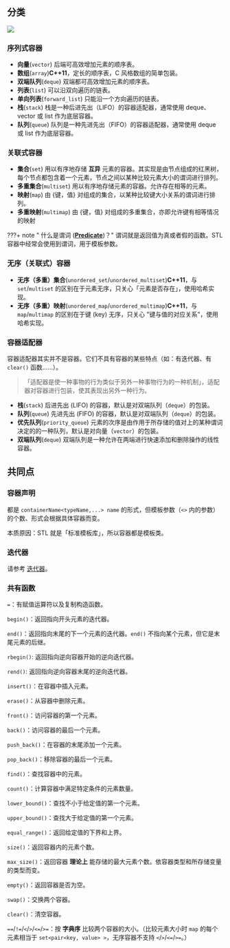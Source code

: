 ## 分类

![](images/container1.png)

### 序列式容器

-   **向量**(`vector`) 后端可高效增加元素的顺序表。
-   **数组**(`array`)**C++11**，定长的顺序表，C 风格数组的简单包装。
-   **双端队列**(`deque`) 双端都可高效增加元素的顺序表。
-   **列表**(`list`) 可以沿双向遍历的链表。
-   **单向列表**(`forward_list`) 只能沿一个方向遍历的链表。
-   **栈**(`stack`) 栈是一种后进先出（LIFO）的容器适配器，通常使用 deque、vector 或 list 作为底层容器。
-   **队列**(`queue`) 队列是一种先进先出（FIFO）的容器适配器，通常使用 deque 或 list 作为底层容器。

### 关联式容器

-   **集合**(`set`) 用以有序地存储 **互异** 元素的容器。其实现是由节点组成的红黑树，每个节点都包含着一个元素，节点之间以某种比较元素大小的谓词进行排列。
-   **多重集合**(`multiset`) 用以有序地存储元素的容器。允许存在相等的元素。
-   **映射**(`map`) 由 {键，值} 对组成的集合，以某种比较键大小关系的谓词进行排列。
-   **多重映射**(`multimap`) 由 {键，值} 对组成的多重集合，亦即允许键有相等情况的映射

???+ note " 什么是谓词 ([**Predicate**](https://en.wikipedia.org/wiki/Predicate_%28mathematical_logic%29))？"
    谓词就是返回值为真或者假的函数。STL 容器中经常会使用到谓词，用于模板参数。

### 无序（关联式）容器

-   **无序（多重）集合**(`unordered_set`/`unordered_multiset`)**C++11**，与 `set`/`multiset` 的区别在于元素无序，只关心「元素是否存在」，使用哈希实现。
-   **无序（多重）映射**(`unordered_map`/`unordered_multimap`)**C++11**，与 `map`/`multimap` 的区别在于键 (key) 无序，只关心 "键与值的对应关系"，使用哈希实现。

### 容器适配器

容器适配器其实并不是容器。它们不具有容器的某些特点（如：有迭代器、有 `clear()` 函数……）。

> 「适配器是使一种事物的行为类似于另外一种事物行为的一种机制」，适配器对容器进行包装，使其表现出另外一种行为。

-   **栈**(`stack`) 后进先出 (LIFO) 的容器，默认是对双端队列（`deque`）的包装。
-   **队列**(`queue`) 先进先出 (FIFO) 的容器，默认是对双端队列（`deque`）的包装。
-   **优先队列**(`priority_queue`) 元素的次序是由作用于所存储的值对上的某种谓词决定的的一种队列，默认是对向量（`vector`）的包装。
-   **双端队列**(`deque`) 双端队列是一种允许在两端进行快速添加和删除操作的线性容器。

## 共同点

### 容器声明

都是 `containerName<typeName,...> name` 的形式，但模板参数（`<>` 内的参数）的个数、形式会根据具体容器而变。

本质原因：STL 就是「标准模板库」，所以容器都是模板类。

### 迭代器

请参考 [迭代器](./iterator.md)。

### 共有函数

`=`：有赋值运算符以及复制构造函数。

`begin()`：返回指向开头元素的迭代器。

`end()`：返回指向末尾的下一个元素的迭代器。`end()` 不指向某个元素，但它是末尾元素的后继。

`rbegin()`: 返回指向逆向容器开始的逆向迭代器。

`rend()`: 返回指向逆向容器末尾的逆向迭代器。

`insert()`：在容器中插入元素。

`erase()`：从容器中删除元素。

`front()`：访问容器的第一个元素。

`back()`：访问容器的最后一个元素。

`push_back()`：在容器的末尾添加一个元素。

`pop_back()`：移除容器的最后一个元素。

`find()`：查找容器中的元素。

`count()`：计算容器中满足特定条件的元素数量。

`lower_bound()`：查找不小于给定值的第一个元素。

`upper_bound()`：查找大于给定值的第一个元素。

`equal_range()`：返回给定值的下界和上界。

`size()`：返回容器内的元素个数。

`max_size()`：返回容器 **理论上** 能存储的最大元素个数。依容器类型和所存储变量的类型而变。

`empty()`：返回容器是否为空。

`swap()`：交换两个容器。

`clear()`：清空容器。

`==`/`!=`/`<`/`>`/`<=`/`>=`：按 **字典序** 比较两个容器的大小。（比较元素大小时 `map` 的每个元素相当于 `set<pair<key, value> >`，无序容器不支持 `<`/`>`/`<=`/`>=`。）
